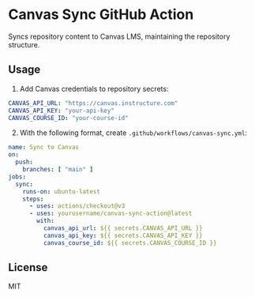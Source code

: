 # Canvas Sync GitHub Action

Syncs repository content to Canvas LMS, maintaining the repository structure.

## Usage

1. Add Canvas credentials to repository secrets:
```yaml
CANVAS_API_URL: "https://canvas.instructure.com"
CANVAS_API_KEY: "your-api-key"
CANVAS_COURSE_ID: "your-course-id"
```

2. With the following format, create `.github/workflows/canvas-sync.yml`:
```yaml
name: Sync to Canvas
on:
  push:
    branches: [ "main" ]
jobs:
  sync:
    runs-on: ubuntu-latest
    steps:
      - uses: actions/checkout@v3
      - uses: yourusername/canvas-sync-action@latest
        with:
          canvas_api_url: ${{ secrets.CANVAS_API_URL }}
          canvas_api_key: ${{ secrets.CANVAS_API_KEY }}
          canvas_course_id: ${{ secrets.CANVAS_COURSE_ID }}
```

## License

MIT
